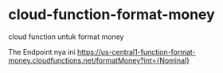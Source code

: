 # cloud-function-format-money
cloud function untuk format money

The Endpoint nya ini https://us-central1-function-format-money.cloudfunctions.net/formatMoney?int={Nominal}